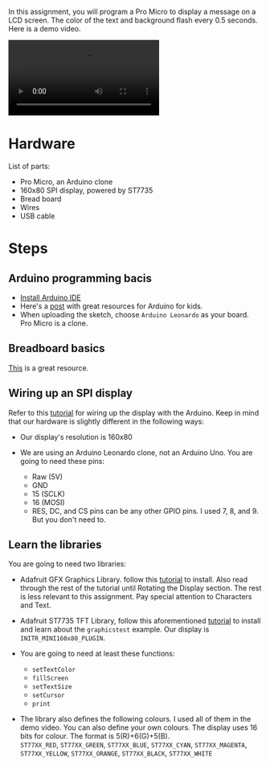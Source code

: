 In this assignment, you will program a Pro Micro to display a message on a LCD screen. The color of the text and background flash every 0.5 seconds. Here is a demo video.

![demo](./demo.mov)

# Hardware

List of parts:

* Pro Micro, an Arduino clone
* 160x80 SPI display, powered by ST7735
* Bread board
* Wires
* USB cable

# Steps

## Arduino programming bacis

* [Install Arduino IDE](https://www.arduino.cc/en/Guide/)
* Here's a [post](https://forum.arduino.cc/t/material-and-courser-outline-for-11-12-year-olds/567386/2) with great resources for Arduino for kids. 
* When uploading the sketch, choose `Arduino Leonardo` as your board. Pro Micro is a clone.

## Breadboard basics

[This](https://learn.sparkfun.com/tutorials/how-to-use-a-breadboard/all) is a great resource.

## Wiring up an SPI display

Refer to this [tutorial](https://learn.adafruit.com/1-8-tft-display/breakout-wiring-and-test) for wiring up the display with the Arduino. Keep in mind that our hardware is slightly different in the following ways:

* Our display's resolution is 160x80

* We are using an Arduino Leonardo clone, not an Arduino Uno. You are going to need these pins:
  - Raw (5V)
  - GND
  - 15 (SCLK)
  - 16 (MOSI)
  - RES, DC, and CS pins can be any other GPIO pins. I used 7, 8, and 9. But you don't need to.

## Learn the libraries

You are going to need two libraries:

* Adafruit GFX Graphics Library. follow this [tutorial](https://learn.adafruit.com/adafruit-gfx-graphics-library/overview) to install. Also read through the rest of the tutorial until Rotating the Display section. The rest is less relevant to this assignment. Pay special attention to Characters and Text.

* Adafruit ST7735 TFT Library, follow this aforementioned [tutorial](https://learn.adafruit.com/1-8-tft-display/breakout-wiring-and-test) to install and learn about the `graphicstest` example. Our display is `INITR_MINI160x80_PLUGIN`.

* You are going to need at least these functions: 
  - `setTextColor`
  - `fillScreen`
  - `setTextSize`
  - `setCursor`
  - `print`

* The library also defines the following colours. I used all of them in the demo video. You can also define your own colours. The display uses 16 bits for colour. The format is 5(R)+6(G)+5(B).  
`ST77XX_RED`, `ST77XX_GREEN`, `ST77XX_BLUE`, `ST77XX_CYAN`, `ST77XX_MAGENTA`, `ST77XX_YELLOW`, `ST77XX_ORANGE`,  `ST77XX_BLACK`, `ST77XX_WHITE`